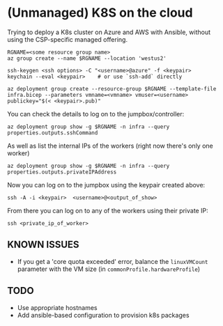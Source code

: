 # (Unmanaged) K8S on the cloud

Trying to deploy a K8s cluster on Azure and AWS with Ansible, without
using the CSP-specific managed offering.

```
RGNAME=<some resource group name>
az group create --name $RGNAME --location 'westus2'

ssh-keygen <ssh options> -C "<username>@azure" -f <keypair>
keychain --eval <keypair>    # or use `ssh-add` directly

az deployment group create --resource-group $RGNAME --template-file infra.bicep --parameters vmname=<vmname> vmuser=<username> publickey="$(< <keypair>.pub)"
```

You can check the details to log on to the jumpbox/controller:
```
az deployment group show -g $RGNAME -n infra --query properties.outputs.sshCommand
```

As well as list the internal IPs of the workers (right now there's only one worker)
```
az deployment group show -g $RGNAME -n infra --query properties.outputs.privateIPAddress
```

Now you can log on to the jumpbox using the keypair created above:
```
ssh -A -i <keypair>  <username>@<output_of_show>
```
From there you can log on to any of the workers using their private IP:
```
ssh <private_ip_of_worker>
```

## KNOWN ISSUES

* If you get a 'core quota exceeded' error, balance the `linuxVMCount` parameter with the VM size (in `commonProfile.hardwareProfile`)

## TODO

* Use appropriate hostnames
* Add ansible-based configuration to provision k8s packages

